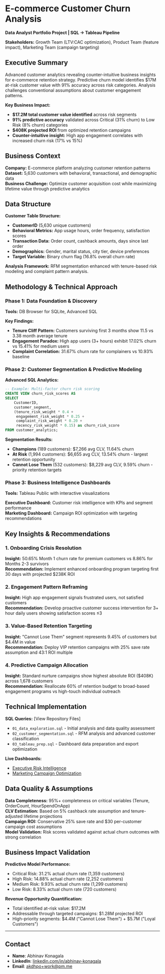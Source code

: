 # E-commerce Customer Churn Analysis

**Data Analyst Portfolio Project | SQL → Tableau Pipeline**

**Stakeholders:** Growth Team (LTV:CAC optimization), Product Team (feature impact), Marketing Team (campaign targeting)

## Executive Summary

Advanced customer analytics revealing counter-intuitive business insights for e-commerce retention strategy. Predictive churn model identifies $17M at-risk customer value with 91% accuracy across risk categories. Analysis challenges conventional assumptions about customer engagement patterns.

**Key Business Impact:**
- **$17.2M total customer value identified** across risk segments
- **91% predictive accuracy** validated across Critical (31% churn) to Low Risk (8% churn) categories  
- **$408K projected ROI** from optimized retention campaigns
- **Counter-intuitive insight:** High app engagement correlates with increased churn risk (17% vs 15%)

## Business Context

**Company:** E-commerce platform analyzing customer retention patterns  
**Dataset:** 5,630 customers with behavioral, transactional, and demographic data  
**Business Challenge:** Optimize customer acquisition cost while maximizing lifetime value through predictive analytics

## Data Structure

**Customer Table Structure:**
- **CustomerID** (5,630 unique customers)
- **Behavioral Metrics:** App usage hours, order frequency, satisfaction scores
- **Transaction Data:** Order count, cashback amounts, days since last order
- **Demographics:** Gender, marital status, city tier, device preferences
- **Target Variable:** Binary churn flag (16.8% overall churn rate)

**Analysis Framework:** RFM segmentation enhanced with tenure-based risk modeling and complaint pattern analysis.

## Methodology & Technical Approach

### Phase 1: Data Foundation & Discovery
**Tools:** DB Browser for SQLite, Advanced SQL

**Key Findings:**
- **Tenure Cliff Pattern:** Customers surviving first 3 months show 11.5 vs 3.38 month average tenure
- **Engagement Paradox:** High app users (3+ hours) exhibit 17.02% churn vs 15.41% for medium users
- **Complaint Correlation:** 31.67% churn rate for complainers vs 10.93% baseline

### Phase 2: Customer Segmentation & Predictive Modeling
**Advanced SQL Analytics:**

```sql
-- Example: Multi-factor churn risk scoring
CREATE VIEW churn_risk_scores AS
SELECT 
    CustomerID,
    customer_segment,
    (tenure_risk_weight * 0.4 + 
     engagement_risk_weight * 0.25 + 
     complaint_risk_weight * 0.20 + 
     recency_risk_weight * 0.15) as churn_risk_score
FROM customer_analytics;
```

**Segmentation Results:**
- **Champions** (189 customers): $7,266 avg CLV, 11.64% churn
- **At Risk** (1,994 customers): $6,655 avg CLV, 13.54% churn - largest retention opportunity
- **Cannot Lose Them** (532 customers): $8,229 avg CLV, 9.59% churn - priority retention targets

### Phase 3: Business Intelligence Dashboards
**Tools:** Tableau Public with interactive visualizations

**Executive Dashboard:** Customer risk intelligence with KPIs and segment performance  
**Marketing Dashboard:** Campaign ROI optimization with targeting recommendations

## Key Insights & Recommendations

### 1. Onboarding Crisis Resolution
**Insight:** 50.65% Month 1 churn rate for premium customers vs 8.86% for Months 2-3 survivors  
**Recommendation:** Implement enhanced onboarding program targeting first 30 days with projected $238K ROI

### 2. Engagement Pattern Reframing  
**Insight:** High app engagement signals frustrated users, not satisfied customers  
**Recommendation:** Develop proactive customer success intervention for 3+ hour daily users showing satisfaction scores ≤3

### 3. Value-Based Retention Targeting
**Insight:** "Cannot Lose Them" segment represents 9.45% of customers but $4.4M in value  
**Recommendation:** Deploy VIP retention campaigns with 25% save rate assumption and 43:1 ROI multiple

### 4. Predictive Campaign Allocation
**Insight:** Standard nurture campaigns show highest absolute ROI ($408K) across 1,678 customers  
**Recommendation:** Reallocate 60% of retention budget to broad-based engagement programs vs high-touch individual outreach

## Technical Implementation

**SQL Queries:** [View Repository Files]
- `01_data_exploration.sql` - Initial analysis and data quality assessment
- `02_customer_segmentation.sql` - RFM analysis and advanced customer classification  
- `03_tableau_prep.sql` - Dashboard data preparation and export optimization

**Live Dashboards:**
- [Executive Risk Intelligence](https://public.tableau.com/app/profile/abhinav.konagala3608/viz/CustomerRiskIntelligence-ExecutiveAnalysisPortfolio/CustomerRiskIntelligence)
- [Marketing Campaign Optimization](https://public.tableau.com/app/profile/abhinav.konagala3608/viz/CampaignROIOptimization-MarketingAnalyticsPortfolio/MarketingCampaignOptimization)

## Data Quality & Assumptions

**Data Completeness:** 95%+ completeness on critical variables (Tenure, OrderCount, HourSpendOnApp)  
**CLV Estimation:** Based on 5% cashback rate assumption and tenure-adjusted lifetime projections  
**Campaign ROI:** Conservative 25% save rate and $30 per-customer campaign cost assumptions  
**Model Validation:** Risk scores validated against actual churn outcomes with strong correlation

## Business Impact Validation

**Predictive Model Performance:**
- Critical Risk: 31.2% actual churn rate (1,359 customers)
- High Risk: 14.88% actual churn rate (2,252 customers)  
- Medium Risk: 9.93% actual churn rate (1,299 customers)
- Low Risk: 8.33% actual churn rate (720 customers)

**Revenue Opportunity Quantification:**
- Total identified at-risk value: $17.2M
- Addressable through targeted campaigns: $1.28M projected ROI
- High-priority segments: $4.4M ("Cannot Lose Them") + $5.7M ("Loyal Customers")

---
## Contact
- **Name**: Abhinav Konagala
- **LinkedIn**: [linkedin.com/in/abhinav-konagala](https://www.linkedin.com/in/abhinav-konagala/)
- **Email**: [akdhpo+work@pm.me](mailto:akdhpo+work@pm.me)
